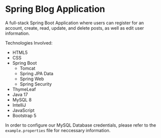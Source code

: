 # Spring Blog Application

A full-stack Spring Boot Application where users can register for an account, create, read, update, and delete posts, as well as edit user information.


Technologies Involved:
- HTML5
- CSS
- Spring Boot
    - Tomcat
    - Spring JPA Data
    - Spring Web
    - Spring Security
- ThymeLeaf
- Java 17
- MySQL 8
- IntelliJ
- JavaScript
- Bootstrap 5

In order to configure our MySQL Database credentials, please refer to the `example.properties` file for neccessary information.
